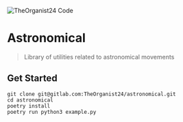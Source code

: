 ![TheOrganist24 Code](https://hosted.courtman.me.uk/img/logos/theorganist24_banner_code.png "TheOrganist24 Code")

# Astronomical
> Library of utilities related to astronomical movements

## Get Started
```
git clone git@gitlab.com:TheOrganist24/astronomical.git
cd astronomical
poetry install
poetry run python3 example.py
```

